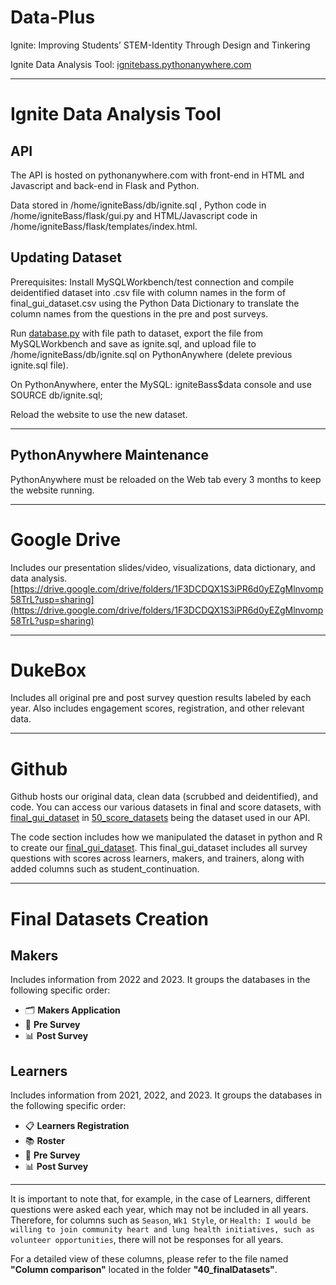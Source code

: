 # Data-Plus
Ignite: Improving Students’ STEM-Identity Through Design and Tinkering

Ignite Data Analysis Tool: [ignitebass.pythonanywhere.com](ignitebass.pythonanywhere.com)

---
# Ignite Data Analysis Tool
## API
The API is hosted on pythonanywhere.com with front-end in HTML and Javascript and back-end in Flask and Python.

Data stored in /home/igniteBass/db/ignite.sql , Python code in /home/igniteBass/flask/gui.py and HTML/Javascript code in /home/igniteBass/flask/templates/index.html.


## Updating Dataset
Prerequisites: Install MySQLWorkbench/test connection and compile deidentified dataset into .csv file with column names in the form of final_gui_dataset.csv using the Python Data Dictionary to translate the column names from the questions in the pre and post surveys.

Run [database.py](20_code/Database.py) with file path to dataset, export the file from MySQLWorkbench and save as ignite.sql, and upload file to /home/igniteBass/db/ignite.sql on PythonAnywhere (delete previous ignite.sql file).

On PythonAnywhere, enter the MySQL: igniteBass$data console and use SOURCE db/ignite.sql;

Reload the website to use the new dataset.

---

## PythonAnywhere Maintenance
PythonAnywhere must be reloaded on the Web tab every 3 months to keep the website running.

---

# Google Drive
Includes our presentation slides/video, visualizations, data dictionary, and data analysis.
[https://drive.google.com/drive/folders/1F3DCDQX1S3iPR6d0yEZgMlnvomp58TrL?usp=sharing](https://drive.google.com/drive/folders/1F3DCDQX1S3iPR6d0yEZgMlnvomp58TrL?usp=sharing)

---

# DukeBox
Includes all original pre and post survey question results labeled by each year. Also includes engagement scores, registration, and other relevant data.

---

# Github
Github hosts our original data, clean data (scrubbed and deidentified), and code. You can access our various datasets in final and score datasets, with [final_gui_dataset](50_score_datasets/final_gui_dataset.csv) in [50_score_datasets](50_score_datasets) being the dataset used in our API.

The code section includes how we manipulated the dataset in python and R to create our [final_gui_dataset](50_score_datasets/final_gui_dataset.csv). This final_gui_dataset includes all survey questions with scores across learners, makers, and trainers, along with added columns such as student_continuation.

---

# Final Datasets Creation

## Makers
Includes information from 2022 and 2023. It groups the databases in the following specific order:
- 🗂️ **Makers Application**
- 📝 **Pre Survey**
- 📊 **Post Survey**

## Learners
Includes information from 2021, 2022, and 2023. It groups the databases in the following specific order:
- 📋 **Learners Registration**
- 📚 **Roster**
- 📝 **Pre Survey**
- 📊 **Post Survey**

---

It is important to note that, for example, in the case of Learners, different questions were asked each year, which may not be included in all years. Therefore, for columns such as `Season`, `Wk1 Style`, or `Health: I would be willing to join community heart and lung health initiatives, such as volunteer opportunities`, there will not be responses for all years. 

For a detailed view of these columns, please refer to the file named **"Column comparison"** located in the folder **"40_finalDatasets"**.
